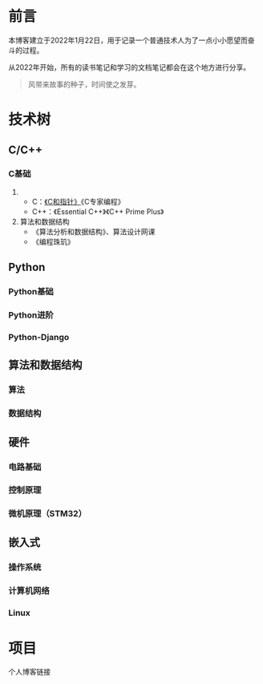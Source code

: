 # 前言

本博客建立于2022年1月22日，用于记录一个普通技术人为了一点小小愿望而奋斗的过程。

从2022年开始，所有的读书笔记和学习的文档笔记都会在这个地方进行分享。

> 风带来故事的种子，时间使之发芽。



# 技术树

## C/C++

### C基础

1. * C：[《C和指针》](books/PointersOnC.md)《C专家编程》
   * C++：《Essential C++》《C++ Prime Plus》
2. 算法和数据结构
   * 《算法分析和数据结构》、算法设计网课
   * 《编程珠玑》

## Python

### Python基础

### Python进阶

### Python-Django



## 算法和数据结构

### 算法

### 数据结构




## 硬件

### 电路基础

### 控制原理

### 微机原理（STM32）





## 嵌入式

### 操作系统

### 计算机网络

### Linux



# 项目

个人博客链接

